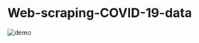 # Web-scraping-COVID-19-data

![demo](https://github.com/aakriti-aggarwal-11/Web-scraping-COVID-19-data/blob/master/Graphs.gif?raw=true)
